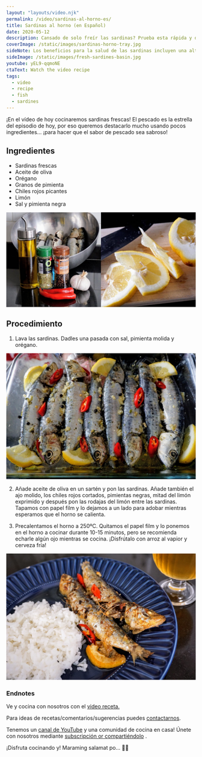 ```yaml
---
layout: "layouts/video.njk"
permalink: /video/sardinas-al-horno-es/
title: Sardinas al horno (en Español)
date: 2020-05-12
description: Cansado de solo freír las sardinas? Prueba esta rápida y deliciosa manera de cocinar sardinas al horno al estilo español.
coverImage: /static/images/sardinas-horno-tray.jpg
sideNote: Los beneficios para la salud de las sardinas incluyen una alta concentración de omega-3 y calcio, lo que ayuda a mantener el corazón y los huesos sanos.
sideImage: /static/images/fresh-sardines-basin.jpg
youtube: yEL9-qqmoNE
ctaText: Watch the video recipe
tags:
  - video
  - recipe
  - fish
  - sardines
---
```


¡En el vídeo de hoy cocinaremos sardinas frescas! El pescado es la estrella del episodio de hoy, por eso queremos destacarlo mucho usando pocos ingredientes... ¡para hacer que el sabor de pescado sea sabroso!

## Ingredientes
- Sardinas frescas
- Aceite de oliva
- Orégano
- Granos de pimienta
- Chiles rojos picantes
- Limón
- Sal y pimienta negra

![Todos los ingredientes para cocinar las sardinas al horno receta](/static/images/sardinas-alhorno-ingredient.jpg)

## Procedimiento
1. Lava las sardinas. Dadles una pasada con sal, pimienta molida y orégano.

![Sardinas adobadas con ingredientes puesto en un recipiente de cristal plato](/static/images/sardinas-horno-marinade.jpg)

2. Añade aceite de oliva en un sartén y pon las sardinas. Añade también el ajo molido, los chiles rojos cortados, pimientas negras, mitad del limón exprimido y después pon las rodajas del limón entre las sardinas. Tapamos con papel film y lo dejamos a un lado para adobar mientras esperamos que el horno se calienta.

3. Precalentamos el horno a 250ºC. Quitamos el papel film y lo ponemos en el horno a cocinar durante 10-15 minutos, pero se recomienda echarle algún ojo mientras se cocina. ¡Disfrútalo con arroz al vapior y cerveza fría!

![Sardinas al horno servidas en un plato con arroz y cerveza al lado](/static/images/sardinas-horno-plate-rice-beer.jpg)


### Endnotes
Ve y cocina con nosotros con el [video receta.](https://youtu.be/yEL9-qqmoNE)

Para ideas de recetas/comentarios/sugerencias puedes [contactarnos](/about/#contact-us).

Tenemos un [canal de YouTube](https://www.youtube.com/user/ulampinoy) y una comunidad de cocina en casa! Únete con nosotros mediante [subscripción or compartiéndolo](https://www.youtube.com/user/ulampinoy) .

¡Disfruta cocinando y! Maraming salamat po... 🙏🏼
